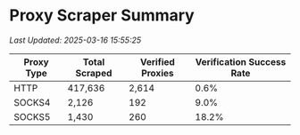 # Proxy Scraper Summary

_Last Updated: 2025-03-16 15:55:25_

| Proxy Type | Total Scraped | Verified Proxies | Verification Success Rate |
|------------|--------------|------------------|--------------------------|
| HTTP | 417,636 | 2,614 | 0.6% |
| SOCKS4 | 2,126 | 192 | 9.0% |
| SOCKS5 | 1,430 | 260 | 18.2% |
